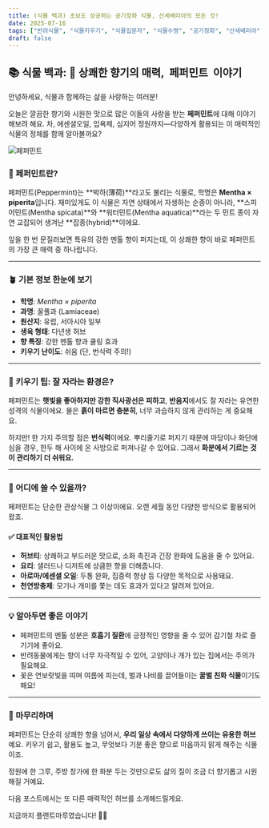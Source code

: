 ```yaml
---
title: (식물 백과) 초보도 성공하는 공기정화 식물, 산세베리아의 모든 것! 
date: 2025-07-16
tags: ["반려식물", "식물키우기", "식물입문자", "식물수명", "공기정화", "산세베리아"]
draft: false
---
```


## 📚 식물 백과: 🌿 상쾌한 향기의 매력,  페퍼민트  이야기

안녕하세요, 식물과 함께하는 삶을 사랑하는 여러분!

오늘은 깔끔한 향기와 시원한 맛으로 많은 이들의 사랑을 받는 **페퍼민트**에 대해 이야기해보려 해요. 차, 에센셜오일, 입욕제, 심지어 정원까지—다양하게 활용되는 이 매력적인 식물의 정체를 함께 알아볼까요?

![페퍼민트](/images/peppermint.png)

### **🍃 페퍼민트란?**

페퍼민트(Peppermint)는 **박하(薄荷)**라고도 불리는 식물로, 학명은 **Mentha × piperita**입니다. 재미있게도 이 식물은 자연 상태에서 자생하는 순종이 아니라, **스피어민트(Mentha spicata)**와 **워터민트(Mentha aquatica)**라는 두 민트 종이 자연 교잡되어 생겨난 **잡종(hybrid)**이에요.

잎을 한 번 문질러보면 특유의 강한 멘톨 향이 퍼지는데, 이 상쾌한 향이 바로 페퍼민트의 가장 큰 매력 중 하나랍니다.

---

### **🪴 기본 정보 한눈에 보기**

- **학명**: _Mentha × piperita_
- **과명**: 꿀풀과 (Lamiaceae)
- **원산지**: 유럽, 서아시아 일부
- **생육 형태**: 다년생 허브
- **향 특징**: 강한 멘톨 향과 쿨링 효과
- **키우기 난이도**: 쉬움 (단, 번식력 주의!)  

---

### **🌱 키우기 팁: 잘 자라는 환경은?**

페퍼민트는 **햇빛을 좋아하지만 강한 직사광선은 피하고**, **반음지**에서도 잘 자라는 유연한 성격의 식물이에요. 물은 **흙이 마르면 충분히**, 너무 과습하지 않게 관리하는 게 중요해요. 

하지만! 한 가지 주의할 점은 **번식력**이에요. 뿌리줄기로 퍼지기 때문에 마당이나 화단에 심을 경우, 한두 해 사이에 온 사방으로 퍼져나갈 수 있어요. 그래서 **화분에서 기르는 것이 관리하기 더 쉬워요.**

---
### **🍵 어디에 쓸 수 있을까?**

페퍼민트는 단순한 관상식물 그 이상이에요. 오랜 세월 동안 다양한 방식으로 활용되어 왔죠.

#### **✅ 대표적인 활용법**

- **허브티**: 상쾌하고 부드러운 맛으로, 소화 촉진과 긴장 완화에 도움을 줄 수 있어요.
- **요리**: 샐러드나 디저트에 상큼한 향을 더해줍니다.
- **아로마/에센셜 오일**: 두통 완화, 집중력 향상 등 다양한 목적으로 사용돼요.
- **천연방충제**: 모기나 개미를 쫓는 데도 효과가 있다고 알려져 있어요.

---

### **💡 알아두면 좋은 이야기**

- 페퍼민트의 멘톨 성분은 **호흡기 질환**에 긍정적인 영향을 줄 수 있어 감기철 차로 즐기기에 좋아요.
- 반려동물에게는 향이 너무 자극적일 수 있어, 고양이나 개가 있는 집에서는 주의가 필요해요.
- 꽃은 연보랏빛을 띠며 여름에 피는데, 벌과 나비를 끌어들이는 **꿀벌 친화 식물**이기도 해요!

---

### **🌼 마무리하며**

페퍼민트는 단순히 상쾌한 향을 넘어서, **우리 일상 속에서 다양하게 쓰이는 유용한 허브**예요. 키우기 쉽고, 활용도 높고, 무엇보다 기분 좋은 향으로 마음까지 맑게 해주는 식물이죠.

정원에 한 그루, 주방 창가에 한 화분 두는 것만으로도 삶의 질이 조금 더 향기롭고 시원해질 거예요.

다음 포스트에서는 또 다른 매력적인 허브를 소개해드릴게요.

지금까지 플랜트마루였습니다! 🌱😊